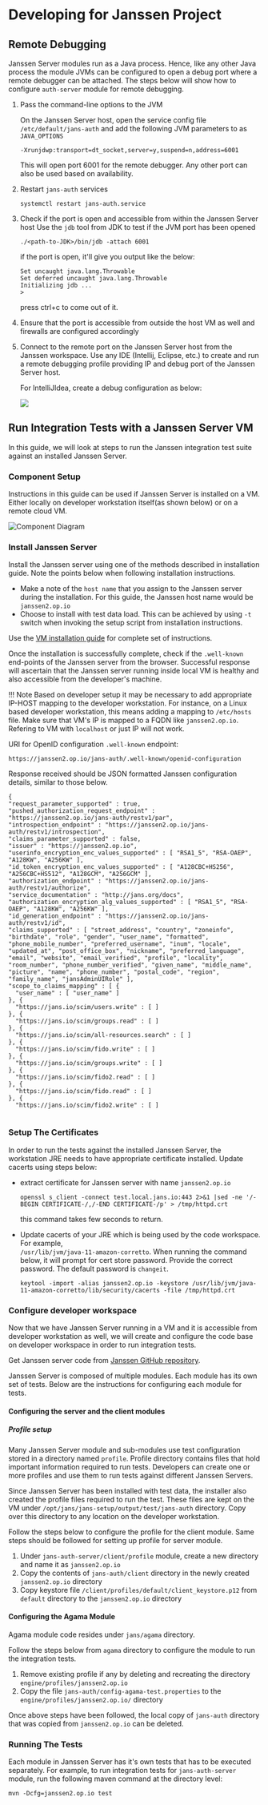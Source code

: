 # Developing for Janssen Project

## Remote Debugging

Janssen Server modules run as a Java process. Hence, like any other Java process the module
JVMs can be configured to open a debug port where a remote debugger can be attached. The steps below will show how to 
configure `auth-server` module for remote debugging.

1. Pass the command-line options to the JVM

   On the Janssen Server host, open the service config file `/etc/default/jans-auth` and add the following JVM 
   parameters to as `JAVA_OPTIONS`
    ```
    -Xrunjdwp:transport=dt_socket,server=y,suspend=n,address=6001
    ```
   This will open port 6001 for the remote debugger. Any other port can also be used based on availability.

2. Restart `jans-auth` services
    ```
    systemctl restart jans-auth.service
    ```

3. Check if the port is open and accessible from within the Janssen Server host
   Use the `jdb` tool from JDK to test if the JVM port has been opened
   ```
   ./<path-to-JDK>/bin/jdb -attach 6001
   ```
   if the port is open, it'll give you output like the below:
   ```
   Set uncaught java.lang.Throwable
   Set deferred uncaught java.lang.Throwable
   Initializing jdb ...
   >
   ```
   press ctrl+c to come out of it.

4. Ensure that the port is accessible from outside the host VM as well and firewalls are configured accordingly

5. Connect to the remote port on the Janssen Server host from the Janssen workspace. Use any IDE (Intellij, Eclipse, 
   etc.) to create and run a remote debugging profile providing IP and debug port of the Janssen Server host.

   For IntelliJIdea, create a debug configuration as below:

   ![](../assets/image-jans-remote-debug-intellij.png)

## Run Integration Tests with a Janssen Server VM

In this guide, we will look at steps to run the Janssen integration test suite against an installed Janssen 
Server.

### Component Setup

Instructions in this guide can be used if Janssen Server is installed on a VM. Either locally on developer workstation 
itself(as shown below) or on a remote cloud VM.

![Component Diagram](../assets/image-run-integration-test-from-workspace-06122022.png)

### Install Janssen Server

Install the Janssen server using one of the methods described in installation guide. Note the points below when
following installation instructions.

- Make a note 
of the `host name` that you assign to the Janssen server during the installation. For this guide, the Janssen host name 
would be `janssen2.op.io`
- Choose to install with test data load. This can be achieved by using `-t` switch when invoking the setup script
  from installation instructions.

Use the [VM installation guide](../admin/install/vm-install/README.md) for complete set of instructions.

Once the installation is successfully complete, check if the `.well-known` end-points of the 
Janssen server from the browser. Successful response will ascertain that the 
Janssen server running inside local VM is healthy and also accessible from the developer's machine. 

!!! Note
    Based on developer setup it may be necessary to add appropriate IP-HOST mapping to the developer workstation. For
    instance, on a Linux based developer workstation, this means adding a mapping to `/etc/hosts` file. Make sure that 
    VM's IP is mapped to a FQDN like `janssen2.op.io`. Refering to VM with `localhost` or just IP will not work.

URI for OpenID configuration `.well-known` endpoint:

  ```
  https://janssen2.op.io/jans-auth/.well-known/openid-configuration
  ```

Response received should be JSON formatted Janssen configuration details, similar to those below.

  ```
  {
  "request_parameter_supported" : true,
  "pushed_authorization_request_endpoint" : "https://janssen2.op.io/jans-auth/restv1/par",
  "introspection_endpoint" : "https://janssen2.op.io/jans-auth/restv1/introspection",
  "claims_parameter_supported" : false,
  "issuer" : "https://janssen2.op.io",
  "userinfo_encryption_enc_values_supported" : [ "RSA1_5", "RSA-OAEP", "A128KW", "A256KW" ],
  "id_token_encryption_enc_values_supported" : [ "A128CBC+HS256", "A256CBC+HS512", "A128GCM", "A256GCM" ],
  "authorization_endpoint" : "https://janssen2.op.io/jans-auth/restv1/authorize",
  "service_documentation" : "http://jans.org/docs",
  "authorization_encryption_alg_values_supported" : [ "RSA1_5", "RSA-OAEP", "A128KW", "A256KW" ],
  "id_generation_endpoint" : "https://janssen2.op.io/jans-auth/restv1/id",
  "claims_supported" : [ "street_address", "country", "zoneinfo", "birthdate", "role", "gender", "user_name", "formatted", "phone_mobile_number", "preferred_username", "inum", "locale", "updated_at", "post_office_box", "nickname", "preferred_language", "email", "website", "email_verified", "profile", "locality", "room_number", "phone_number_verified", "given_name", "middle_name", "picture", "name", "phone_number", "postal_code", "region", "family_name", "jansAdminUIRole" ],
  "scope_to_claims_mapping" : [ {
    "user_name" : [ "user_name" ]
  }, {
    "https://jans.io/scim/users.write" : [ ]
  }, {
    "https://jans.io/scim/groups.read" : [ ]
  }, {
    "https://jans.io/scim/all-resources.search" : [ ]
  }, {
    "https://jans.io/scim/fido.write" : [ ]
  }, {
    "https://jans.io/scim/groups.write" : [ ]
  }, {
    "https://jans.io/scim/fido2.read" : [ ]
  }, {
    "https://jans.io/scim/fido.read" : [ ]
  }, {
    "https://jans.io/scim/fido2.write" : [ ]
    
  ```

### Setup The Certificates

In order to run the tests against the installed Janssen Server, the workstation JRE needs to have appropriate 
certificate installed. Update cacerts using steps below:


- extract certificate for Janssen server with name `janssen2.op.io`
  ```
  openssl s_client -connect test.local.jans.io:443 2>&1 |sed -ne '/-BEGIN CERTIFICATE-/,/-END CERTIFICATE-/p' > /tmp/httpd.crt
  ```
  this command takes few seconds to return.

- Update cacerts of your JRE which is being used by the code workspace. For example,  
`/usr/lib/jvm/java-11-amazon-corretto`. When running the command below, it will prompt for cert store password. Provide
the correct password. The default password is `changeit`.
  ```
  keytool -import -alias janssen2.op.io -keystore /usr/lib/jvm/java-11-amazon-corretto/lib/security/cacerts -file /tmp/httpd.crt
  ``` 

### Configure developer workspace

Now that we have Janssen Server running in a VM and it is accessible from developer workstation as well, we will
create and configure the code base on developer workspace in order to run integration tests.

Get Janssen server code from [Janssen GitHub repository](https://github.com/JanssenProject/jans).

Janssen Server is composed of multiple modules. Each module has its own set of tests. 
Below are the instructions for configuring each module for tests.

#### Configuring the server and the client modules

##### Profile setup

Many Janssen Server module and sub-modules use test configuration stored in a directory named `profile`. Profile 
directory contains files that hold important information required to run tests. Developers can create one or more
profiles and use them to run tests against different Janssen Servers. 

Since Janssen Server has been installed with test data, the installer also created the profile files required to run 
the test. 
These files are kept on the VM under `/opt/jans/jans-setup/output/test/jans-auth` directory. Copy over this directory to
any location on the developer workstation.

Follow the steps below to configure the profile for the client module. Same steps should be followed for
setting up profile for server module.

1. Under `jans-auth-server/client/profile` module, create a new directory and name it as `janssen2.op.io`
2. Copy the contents of `jans-auth/client` directory in the newly created `janssen2.op.io` directory
3. Copy keystore file `/client/profiles/default/client_keystore.p12` from `default` directory to 
   the `janssen2.op.io` directory

#### Configuring the Agama Module

Agama module code resides under `jans/agama` directory.

Follow the steps below from `agama` directory to configure the module to run the integration tests.

1. Remove existing profile if any by deleting and recreating the directory `engine/profiles/janssen2.op.io`
2. Copy the file `jans-auth/config-agama-test.properties` to the `engine/profiles/janssen2.op.io/` directory

Once above steps have been followed, the local copy of `jans-auth` directory that was copied
from `janssen2.op.io` can be deleted.

### Running The Tests

Each module in Janssen Server has it's own tests that has to be executed separately.
For example, to run integration tests for `jans-auth-server` module, run the following maven command at the directory
level:

  ```
  mvn -Dcfg=janssen2.op.io test
  ```

